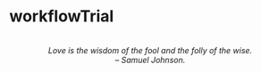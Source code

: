 # workflowTrial
<!-- QUOTE:START -->
<p align="center"><br><i>Love is the wisdom of the fool and the folly of the wise.</i><br><i>– Samuel Johnson.</i><br></p>
<!-- QUOTE:END -->

